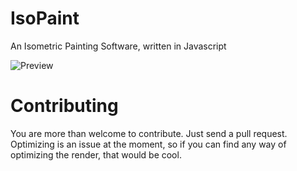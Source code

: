 # IsoPaint
An Isometric Painting Software, written in Javascript

![Preview](https://cloud.githubusercontent.com/assets/4233458/10517161/dddafe42-735b-11e5-8025-63300c09b3df.png)

# Contributing
You are more than welcome to contribute. Just send a pull request.
Optimizing is an issue at the moment, so if you can find any way of optimizing the render, that would be cool.
